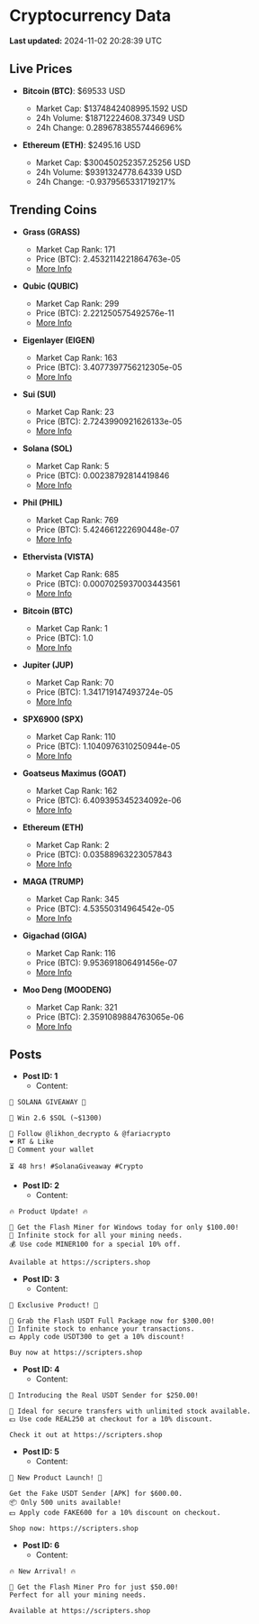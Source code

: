 # Cryptocurrency Data

**Last updated:** 2024-11-02 20:28:39 UTC

## Live Prices
- **Bitcoin (BTC)**: $69533 USD
  - Market Cap: $1374842408995.1592 USD
  - 24h Volume: $18712224608.37349 USD
  - 24h Change: 0.28967838557446696%

- **Ethereum (ETH)**: $2495.16 USD
  - Market Cap: $300450252357.25256 USD
  - 24h Volume: $9391324778.64339 USD
  - 24h Change: -0.9379565331719217%

## Trending Coins
- **Grass (GRASS)**
  - Market Cap Rank: 171
  - Price (BTC): 2.4532114221864763e-05
  - [More Info](https://www.coingecko.com/en/coins/grass)

- **Qubic (QUBIC)**
  - Market Cap Rank: 299
  - Price (BTC): 2.221250575492576e-11
  - [More Info](https://www.coingecko.com/en/coins/qubic)

- **Eigenlayer (EIGEN)**
  - Market Cap Rank: 163
  - Price (BTC): 3.4077397756212305e-05
  - [More Info](https://www.coingecko.com/en/coins/eigenlayer)

- **Sui (SUI)**
  - Market Cap Rank: 23
  - Price (BTC): 2.7243990921626133e-05
  - [More Info](https://www.coingecko.com/en/coins/sui)

- **Solana (SOL)**
  - Market Cap Rank: 5
  - Price (BTC): 0.00238792814419846
  - [More Info](https://www.coingecko.com/en/coins/solana)

- **Phil (PHIL)**
  - Market Cap Rank: 769
  - Price (BTC): 5.424661222690448e-07
  - [More Info](https://www.coingecko.com/en/coins/phil)

- **Ethervista (VISTA)**
  - Market Cap Rank: 685
  - Price (BTC): 0.0007025937003443561
  - [More Info](https://www.coingecko.com/en/coins/ethervista)

- **Bitcoin (BTC)**
  - Market Cap Rank: 1
  - Price (BTC): 1.0
  - [More Info](https://www.coingecko.com/en/coins/bitcoin)

- **Jupiter (JUP)**
  - Market Cap Rank: 70
  - Price (BTC): 1.341719147493724e-05
  - [More Info](https://www.coingecko.com/en/coins/jupiter)

- **SPX6900 (SPX)**
  - Market Cap Rank: 110
  - Price (BTC): 1.1040976310250944e-05
  - [More Info](https://www.coingecko.com/en/coins/spx6900)

- **Goatseus Maximus (GOAT)**
  - Market Cap Rank: 162
  - Price (BTC): 6.409395345234092e-06
  - [More Info](https://www.coingecko.com/en/coins/goatseus-maximus)

- **Ethereum (ETH)**
  - Market Cap Rank: 2
  - Price (BTC): 0.03588963223057843
  - [More Info](https://www.coingecko.com/en/coins/ethereum)

- **MAGA (TRUMP)**
  - Market Cap Rank: 345
  - Price (BTC): 4.53550314964542e-05
  - [More Info](https://www.coingecko.com/en/coins/maga)

- **Gigachad (GIGA)**
  - Market Cap Rank: 116
  - Price (BTC): 9.953691806491456e-07
  - [More Info](https://www.coingecko.com/en/coins/gigachad-2)

- **Moo Deng (MOODENG)**
  - Market Cap Rank: 321
  - Price (BTC): 2.3591089884763065e-06
  - [More Info](https://www.coingecko.com/en/coins/moo-deng)

## Posts
- **Post ID: 1**
  - Content:
```
🚀 SOLANA GIVEAWAY 🚀

🎁 Win 2.6 $SOL (~$1300)

🤝 Follow @likhon_decrypto & @fariacrypto
❤️ RT & Like
💬 Comment your wallet

⏳ 48 hrs! #SolanaGiveaway #Crypto
```

- **Post ID: 2**
  - Content:
```
🔥 Product Update! 🔥

🚀 Get the Flash Miner for Windows today for only $100.00!
🔋 Infinite stock for all your mining needs.
💰 Use code MINER100 for a special 10% off.

Available at https://scripters.shop
```

- **Post ID: 3**
  - Content:
```
🎁 Exclusive Product! 🎁

💸 Grab the Flash USDT Full Package now for $300.00!
🎉 Infinite stock to enhance your transactions.
💵 Apply code USDT300 to get a 10% discount!

Buy now at https://scripters.shop
```

- **Post ID: 4**
  - Content:
```
💎 Introducing the Real USDT Sender for $250.00!

💼 Ideal for secure transfers with unlimited stock available.
💵 Use code REAL250 at checkout for a 10% discount.

Check it out at https://scripters.shop
```

- **Post ID: 5**
  - Content:
```
🚀 New Product Launch! 🚀

Get the Fake USDT Sender [APK] for $600.00.
📦 Only 500 units available!
💵 Apply code FAKE600 for a 10% discount on checkout.

Shop now: https://scripters.shop
```

- **Post ID: 6**
  - Content:
```
🔥 New Arrival! 🔥

💸 Get the Flash Miner Pro for just $50.00!
Perfect for all your mining needs.

Available at https://scripters.shop
```

